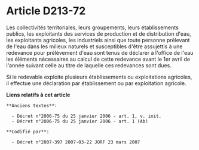# Article D213-72

Les collectivités territoriales, leurs groupements, leurs établissements publics, les exploitants des services de production
et de distribution d'eau, les exploitants agricoles, les industriels ainsi que toute personne prélevant de l'eau dans les
milieux naturels et susceptibles d'être assujettis à une redevance pour prélèvement d'eau sont tenus de déclarer à l'office
de l'eau les éléments nécessaires au calcul de cette redevance avant le 1er avril de l'année suivant celle au titre de
laquelle ces redevances sont dues.

Si le redevable exploite plusieurs établissements ou exploitations agricoles, il effectue une déclaration par établissement
ou par exploitation agricole.

**Liens relatifs à cet article**

	**Anciens textes**:

	  - Décret n°2006-75 du 25 janvier 2006 - art. 1, v. init.
	  - Décret n°2006-75 du 25 janvier 2006 - art. 1 (Ab)

	**Codifié par**:

	  - Décret n°2007-397 2007-03-22 JORF 23 mars 2007
